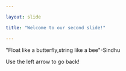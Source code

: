 ```yaml
---

layout: slide

title: "Welcome to our second slide!"

---
```


"Float like a butterfly,string like a bee"-Sindhu

Use the left arrow to go back!
